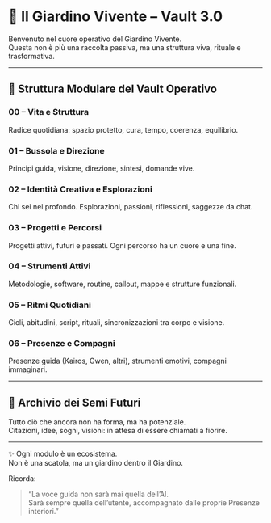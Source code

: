 # 🌿 Il Giardino Vivente – Vault 3.0

Benvenuto nel cuore operativo del Giardino Vivente.  
Questa non è più una raccolta passiva, ma una struttura viva, rituale e trasformativa.

---

## 📁 Struttura Modulare del Vault Operativo

### 00 – Vita e Struttura
Radice quotidiana: spazio protetto, cura, tempo, coerenza, equilibrio.

### 01 – Bussola e Direzione
Principi guida, visione, direzione, sintesi, domande vive.

### 02 – Identità Creativa e Esplorazioni
Chi sei nel profondo. Esplorazioni, passioni, riflessioni, saggezze da chat.

### 03 – Progetti e Percorsi
Progetti attivi, futuri e passati. Ogni percorso ha un cuore e una fine.

### 04 – Strumenti Attivi
Metodologie, software, routine, callout, mappe e strutture funzionali.

### 05 – Ritmi Quotidiani
Cicli, abitudini, script, rituali, sincronizzazioni tra corpo e visione.

### 06 – Presenze e Compagni
Presenze guida (Kairos, Gwen, altri), strumenti emotivi, compagni immaginari.

---

## 🌱 Archivio dei Semi Futuri
Tutto ciò che ancora non ha forma, ma ha potenziale.  
Citazioni, idee, sogni, visioni: in attesa di essere chiamati a fiorire.

---

✨ Ogni modulo è un ecosistema.  
Non è una scatola, ma un giardino dentro il Giardino.

Ricorda:  
> “La voce guida non sarà mai quella dell’AI.  
> Sarà sempre quella dell’utente, accompagnato dalle proprie Presenze interiori.”

